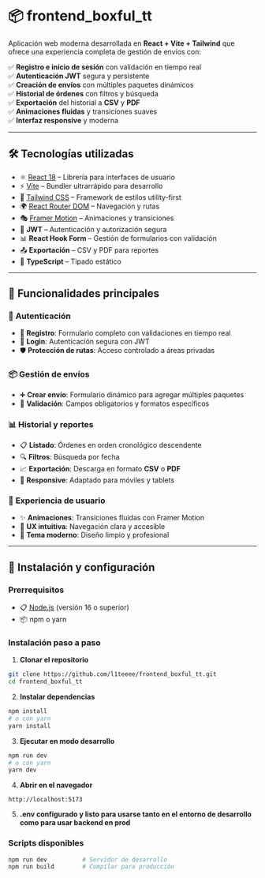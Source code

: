 # 📦 frontend_boxful_tt

Aplicación web moderna desarrollada en **React + Vite + Tailwind** que ofrece una experiencia completa de gestión de envíos con:

✅ **Registro e inicio de sesión** con validación en tiempo real  
✅ **Autenticación JWT** segura y persistente  
✅ **Creación de envíos** con múltiples paquetes dinámicos  
✅ **Historial de órdenes** con filtros y búsqueda  
✅ **Exportación** del historial a **CSV** y **PDF**  
✅ **Animaciones fluidas** y transiciones suaves  
✅ **Interfaz responsive** y moderna  

---

## 🛠️ Tecnologías utilizadas

- ⚛️ [React 18](https://react.dev/) – Librería para interfaces de usuario
- ⚡ [Vite](https://vitejs.dev/) – Bundler ultrarrápido para desarrollo
- 🎨 [Tailwind CSS](https://tailwindcss.com/) – Framework de estilos utility-first
- 🌍 [React Router DOM](https://reactrouter.com/) – Navegación y rutas
- 🎭 [Framer Motion](https://www.framer.com/motion/) – Animaciones y transiciones
- 🔑 **JWT** – Autenticación y autorización segura
- 📊 **React Hook Form** – Gestión de formularios con validación
- 📤 **Exportación** – CSV y PDF para reportes
- 🎯 **TypeScript** – Tipado estático

---

## 📸 Funcionalidades principales

### 🔐 **Autenticación**
- 📝 **Registro**: Formulario completo con validaciones en tiempo real
- 🔐 **Login**: Autenticación segura con JWT
- 🛡️ **Protección de rutas**: Acceso controlado a áreas privadas

### 📦 **Gestión de envíos**
- ➕ **Crear envío**: Formulario dinámico para agregar múltiples paquetes
- 📝 **Validación**: Campos obligatorios y formatos específicos

### 📊 **Historial y reportes**
- 📋 **Listado**: Órdenes en orden cronológico descendente
- 🔍 **Filtros**: Búsqueda por fecha
- 📈 **Exportación**: Descarga en formato **CSV** o **PDF**
- 📱 **Responsive**: Adaptado para móviles y tablets

### 🎨 **Experiencia de usuario**
- ✨ **Animaciones**: Transiciones fluidas con Framer Motion
- 🎯 **UX intuitiva**: Navegación clara y accesible
- 🌙 **Tema moderno**: Diseño limpio y profesional

---

## 🚀 Instalación y configuración

### Prerrequisitos
- 📋 [Node.js](https://nodejs.org/) (versión 16 o superior)
- 📦 npm o yarn

### Instalación paso a paso

1. **Clonar el repositorio**
```bash
git clone https://github.com/l1teeee/frontend_boxful_tt.git
cd frontend_boxful_tt
```

2. **Instalar dependencias**
```bash
npm install
# o con yarn
yarn install
```

3. **Ejecutar en modo desarrollo**
```bash
npm run dev
# o con yarn
yarn dev
```

4. **Abrir en el navegador**
```
http://localhost:5173
```

5. **.env configurado y listo para usarse tanto en el entorno de desarrollo como para usar backend en prod**


### Scripts disponibles

```bash
npm run dev          # Servidor de desarrollo
npm run build        # Compilar para producción
```